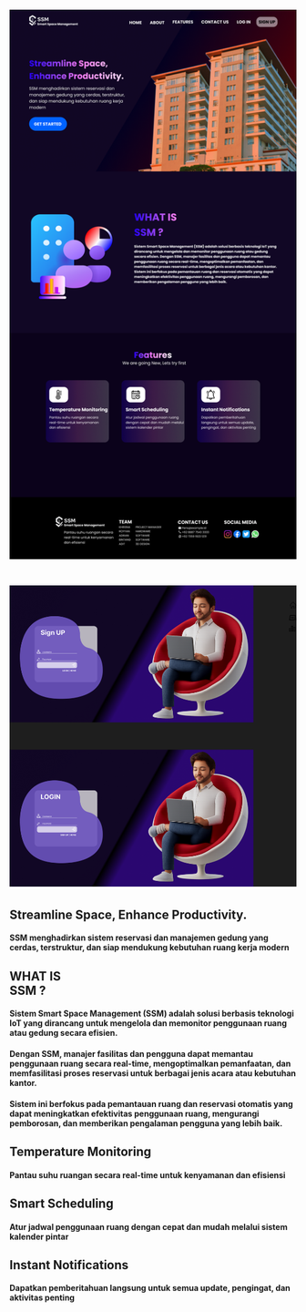 # <img src="SSM.png">
# <img src="SSM(login-signup.png">
## Streamline Space, Enhance Productivity.<br>

#### SSM menghadirkan sistem reservasi dan manajemen gedung yang cerdas, terstruktur, dan siap mendukung kebutuhan ruang kerja modern

## WHAT IS<br>SSM ?

#### Sistem Smart Space Management (SSM) adalah solusi berbasis teknologi IoT yang dirancang untuk mengelola dan memonitor penggunaan ruang atau gedung secara efisien.<br>
#### Dengan SSM, manajer fasilitas dan pengguna dapat memantau penggunaan ruang secara real-time, mengoptimalkan pemanfaatan, dan memfasilitasi proses reservasi untuk berbagai jenis acara atau kebutuhan kantor.<br>
#### Sistem ini berfokus pada pemantauan ruang dan reservasi otomatis yang dapat meningkatkan efektivitas penggunaan ruang, mengurangi pemborosan, dan memberikan pengalaman pengguna yang lebih baik.<br>

## Temperature Monitoring<br>
#### Pantau suhu ruangan secara real-time untuk kenyamanan dan efisiensi<br>

## Smart Scheduling<br>
#### Atur jadwal penggunaan ruang dengan cepat dan mudah melalui sistem kalender pintar<br>

## Instant Notifications<br>
#### Dapatkan pemberitahuan langsung untuk semua update, pengingat, dan aktivitas penting<br>
